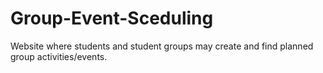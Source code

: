 # Group-Event-Sceduling
Website where students and student groups may create and find planned group activities/events.
